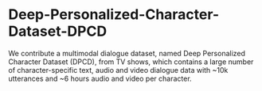 # Deep-Personalized-Character-Dataset-DPCD
We contribute a multimodal dialogue dataset, named Deep Personalized Character Dataset (DPCD), from TV shows, which contains a large number of character-specific text, audio and video dialogue data with ~10k utterances and ~6 hours audio and video per character. 
